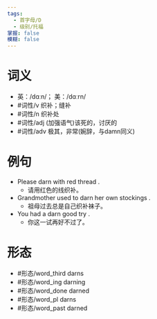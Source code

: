 ```yaml
---
tags:
  - 首字母/D
  - 级别/托福
掌握: false
模糊: false
---
```

# 词义
- 英：/dɑːn/； 美：/dɑːrn/
- #词性/v  织补；缝补
- #词性/n  织补处
- #词性/adj  (加强语气)该死的，讨厌的
- #词性/adv  极其，非常(婉辞，与damn同义)
# 例句
- Please darn with red thread .
	- 请用红色的线织补。
- Grandmother used to darn her own stockings .
	- 祖母过去总是自己织补袜子。
- You had a darn good try .
	- 你这一试再好不过了。
# 形态
- #形态/word_third darns
- #形态/word_ing darning
- #形态/word_done darned
- #形态/word_pl darns
- #形态/word_past darned
